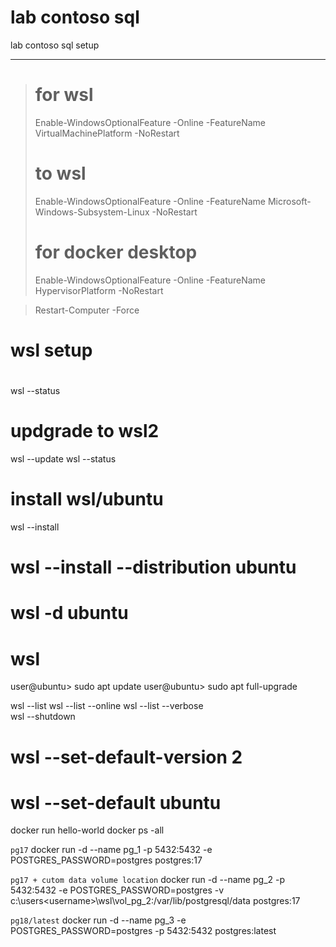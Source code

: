 # lab contoso sql

lab contoso sql setup    

---
> # for wsl
> Enable-WindowsOptionalFeature -Online -FeatureName VirtualMachinePlatform -NoRestart
> #
> # to wsl
> Enable-WindowsOptionalFeature -Online -FeatureName Microsoft-Windows-Subsystem-Linux -NoRestart
> #
> # for docker desktop
> Enable-WindowsOptionalFeature -Online -FeatureName HypervisorPlatform -NoRestart

> Restart-Computer -Force

# wsl setup
#
wsl --status  

# updgrade to wsl2
wsl --update
wsl --status  

# install wsl/ubuntu
wsl --install  

# wsl --install --distribution ubuntu
# wsl -d ubuntu
# wsl 

user@ubuntu> sudo apt update
user@ubuntu> sudo apt full-upgrade

wsl --list
wsl --list --online
wsl --list --verbose  
wsl --shutdown  

# wsl --set-default-version 2  
# wsl --set-default ubuntu  

docker run hello-world
docker ps -all

`pg17`
docker run -d --name pg_1 -p 5432:5432 -e POSTGRES_PASSWORD=postgres postgres:17

`pg17 + cutom data volume location`
docker run -d --name pg_2 -p 5432:5432 -e POSTGRES_PASSWORD=postgres  -v c:\users\<username>\wsl\vol_pg_2:/var/lib/postgresql/data postgres:17

`pg18/latest`
docker run -d --name pg_3 -e POSTGRES_PASSWORD=postgres -p 5432:5432 postgres:latest

